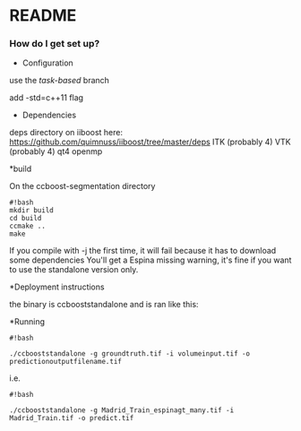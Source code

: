 # README #
### How do I get set up? ###

* Configuration

use the *task-based* branch

add -std=c++11 flag

* Dependencies

deps directory on iiboost here: https://github.com/quimnuss/iiboost/tree/master/deps
ITK (probably 4)
VTK (probably 4)
qt4
openmp


*build

On the ccboost-segmentation directory
```
#!bash
mkdir build
cd build
ccmake ..
make

```
If you compile with -j the first time, it will fail because it has to download some dependencies
You'll get a Espina missing warning, it's fine if you want to use the standalone version only.


*Deployment instructions

the binary is ccbooststandalone and is ran like this:

*Running


```
#!bash

./ccbooststandalone -g groundtruth.tif -i volumeinput.tif -o predictionoutputfilename.tif
```


i.e.


```
#!bash

./ccbooststandalone -g Madrid_Train_espinagt_many.tif -i Madrid_Train.tif -o predict.tif
```